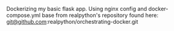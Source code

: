 Dockerizing my basic flask app. Using nginx config and docker-compose.yml base from realpython's repository found here: git@github.com:realpython/orchestrating-docker.git


